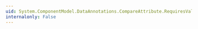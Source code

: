 ```yaml
---
uid: System.ComponentModel.DataAnnotations.CompareAttribute.RequiresValidationContext
internalonly: False
---
```

